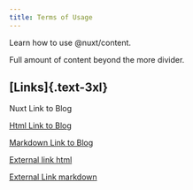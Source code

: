 ```yaml
---
title: Terms of Usage
---
```


Learn how to use @nuxt/content.
<!--more-->
Full amount of content beyond the more divider.


## [Links]{.text-3xl}

<nuxt-link to="/articles">Nuxt Link to Blog</nuxt-link>

<a href="/articles">Html Link to Blog</a>

[Markdown Link to Blog](/articles)

<a href="https://v2.nuxt.com">External link html</a>

[External Link markdown](https://v2.nuxt.com)